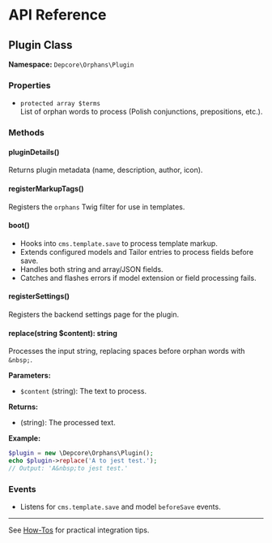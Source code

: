 # API Reference

## Plugin Class

**Namespace:** `Depcore\Orphans\Plugin`

### Properties

- `protected array $terms`  
  List of orphan words to process (Polish conjunctions, prepositions, etc.).

### Methods

#### pluginDetails()
Returns plugin metadata (name, description, author, icon).

#### registerMarkupTags()
Registers the `orphans` Twig filter for use in templates.

#### boot()
- Hooks into `cms.template.save` to process template markup.
- Extends configured models and Tailor entries to process fields before save.
- Handles both string and array/JSON fields.
- Catches and flashes errors if model extension or field processing fails.

#### registerSettings()
Registers the backend settings page for the plugin.

#### replace(string $content): string
Processes the input string, replacing spaces before orphan words with `&nbsp;`.

**Parameters:**
- `$content` (string): The text to process.

**Returns:**
- (string): The processed text.

**Example:**

```php
$plugin = new \Depcore\Orphans\Plugin();
echo $plugin->replace('A to jest test.');
// Output: 'A&nbsp;to jest test.'
```

### Events
- Listens for `cms.template.save` and model `beforeSave` events.

---

See [How-Tos](howtos.md) for practical integration tips.

